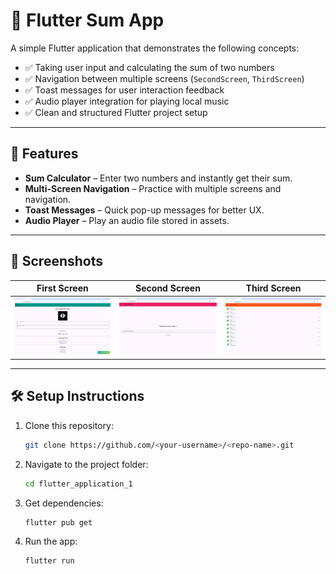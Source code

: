# 📱 Flutter Sum App

A simple Flutter application that demonstrates the following concepts:

- ✅ Taking user input and calculating the sum of two numbers  
- ✅ Navigation between multiple screens (`SecondScreen`, `ThirdScreen`)  
- ✅ Toast messages for user interaction feedback  
- ✅ Audio player integration for playing local music  
- ✅ Clean and structured Flutter project setup  

---

## 🚀 Features

- **Sum Calculator** – Enter two numbers and instantly get their sum.  
- **Multi-Screen Navigation** – Practice with multiple screens and navigation.  
- **Toast Messages** – Quick pop-up messages for better UX.  
- **Audio Player** – Play an audio file stored in assets.  

---

## 📸 Screenshots

| First Screen | Second Screen | Third Screen |
|-------------|---------------|---------------|
| ![FirstScreen](assets/screenshots/FirstScreen.png) | ![SecondScreen](assets/screenshots/SecondScreen.png) | ![ThirdScreen](assets/screenshots/ThirdScreen.png) |

---


## 🛠️ Setup Instructions

1. Clone this repository:
   ```bash
   git clone https://github.com/<your-username>/<repo-name>.git

2. Navigate to the project folder:
   ```bash
   cd flutter_application_1
   
3. Get dependencies:
   ```bash
   flutter pub get

4. Run the app:
    ```bash
   flutter run
